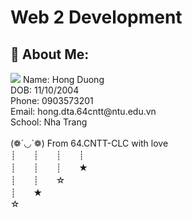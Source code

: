 # Web 2 Development
## 💫 About Me:
<img src="[aboutme_img](https://github.com/user-attachments/assets/ef8febd2-d1f5-47bd-9895-b3390d0a07a2)">
Name: Hong Duong <br/>
DOB: 11/10/2004 <br/>
Phone: 0903573201<br/>
Email: hong.dta.64cntt@ntu.edu.vn<br/>
School: Nha Trang <br/><br/>
(❁´◡`❁) From 64.CNTT-CLC with love
<br>┊　　┊　　┊　　┊
<br>┊　　┊　　┊　　★
<br>┊　　┊　　☆
<br>┊　　★
<br>☆<br>

